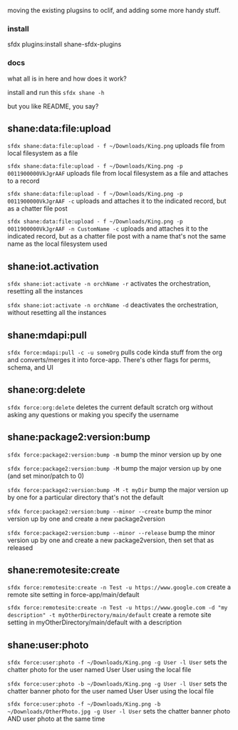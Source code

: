 moving the existing plugsins to oclif, and adding some more handy stuff.

### install

sfdx plugins:install shane-sfdx-plugins

### docs

what all is in here and how does it work?

install and run this `sfdx shane -h`

but you like README, you say?

## shane:data:file:upload
`sfdx shane:data:file:upload - f ~/Downloads/King.png`
uploads file from local filesystem as a file

`sfdx shane:data:file:upload - f ~/Downloads/King.png -p 0011900000VkJgrAAF`
uploads file from local filesystem as a file and attaches to a record

`sfdx shane:data:file:upload - f ~/Downloads/King.png -p 0011900000VkJgrAAF -c`
uploads and attaches it to the indicated record, but as a chatter file post

`sfdx shane:data:file:upload - f ~/Downloads/King.png -p 0011900000VkJgrAAF -n CustomName -c`
uploads and attaches it to the indicated record, but as a chatter file post with a name that's not the same name as the local filesystem used


## shane:iot.activation
`sfdx shane:iot:activate -n orchName -r`
activates the orchestration, resetting all the instances

`sfdx shane:iot:activate -n orchName -d`
deactivates the orchestration, without resetting all the instances

## shane:mdapi:pull
`sfdx force:mdapi:pull -c -u someOrg`
pulls code kinda stuff from the org and converts/merges it into force-app.  There's other flags for perms, schema, and UI


## shane:org:delete
`sfdx force:org:delete`
deletes the current default scratch org without asking any questions or making you specify the username

## shane:package2:version:bump
`sfdx force:package2:version:bump -m`
bump the minor version up by one

`sfdx force:package2:version:bump -M`
bump the major version up by one (and set minor/patch to 0)

`sfdx force:package2:version:bump -M -t myDir`
bump the major version up by one for a particular directory that's not the default

`sfdx force:package2:version:bump --minor --create`
bump the minor version up by one and create a new package2version

`sfdx force:package2:version:bump --minor --release`
bump the minor version up by one and create a new package2version, then set that as released

## shane:remotesite:create
`sfdx force:remotesite:create -n Test -u https://www.google.com`
create a remote site setting in force-app/main/default

`sfdx force:remotesite:create -n Test -u https://www.google.com -d "my description" -t myOtherDirectory/main/default`
create a remote site setting in myOtherDirectory/main/default with a description

## shane:user:photo
`sfdx force:user:photo -f ~/Downloads/King.png -g User -l User`
sets the chatter photo for the user named User User using the local file

`sfdx force:user:photo -b ~/Downloads/King.png -g User -l User`
sets the chatter banner photo for the user named User User using the local file

`sfdx force:user:photo -f ~/Downloads/King.png -b ~/Downloads/OtherPhoto.jpg -g User -l User`
sets the chatter banner photo AND user photo at the same time
